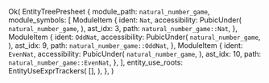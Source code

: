 Ok(
    EntityTreePresheet {
        module_path: `natural_number_game`,
        module_symbols: [
            ModuleItem {
                ident: `Nat`,
                accessibility: PubicUnder(
                    `natural_number_game`,
                ),
                ast_idx: 3,
                path: `natural_number_game::Nat`,
            },
            ModuleItem {
                ident: `OddNat`,
                accessibility: PubicUnder(
                    `natural_number_game`,
                ),
                ast_idx: 9,
                path: `natural_number_game::OddNat`,
            },
            ModuleItem {
                ident: `EvenNat`,
                accessibility: PubicUnder(
                    `natural_number_game`,
                ),
                ast_idx: 10,
                path: `natural_number_game::EvenNat`,
            },
        ],
        entity_use_roots: EntityUseExprTrackers(
            [],
        ),
    },
)